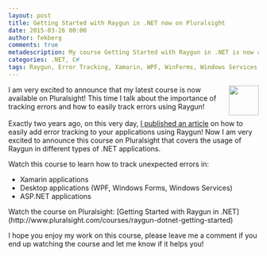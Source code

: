 ```yaml
---
layout: post
title: Getting Started with Raygun in .NET now on Pluralsight
date: 2015-03-26 00:00
author: fekberg
comments: true
metadescription: My course Getting Started with Raygun in .NET is now available on Pluralsight!
categories: .NET, C#
tags: Raygun, Error Tracking, Xamarin, WPF, WinForms, Windows Services, TopShelf, C#, CSharp, async, await, asynchronous programming, .NET, dotnet, CSharp 6.0, C# 6, Reflector
---
```

<img src="http://raygun.io/images/robots/homeRobot_right.png" alt="" style="float: right; margin-left: 10px; width: 60px;">I am very excited to announce that my latest course is now available on Pluralsight! This time I talk about the importance of tracking errors and how to easily track errors using Raygun!<br><br>Exactly two years ago, on this very day, [I published an article](http://www.filipekberg.se/2013/03/26/easy-error-tracking-in-your-applications/) on how to easily add error tracking to your applications using Raygun! Now I am very excited to announce this course on Pluralsight that covers the usage of Raygun in different types of .NET applications.

Watch this course to learn how to track unexpected errors in:

<ul>
  <li>Xamarin applications</li>
  <li>Desktop applications (WPF, Windows Forms, Windows Services)</li>
<li>ASP.NET applications</li>
</ul>
Watch the course on Pluralsight: [Getting Started with Raygun in .NET](http://www.pluralsight.com/courses/raygun-dotnet-getting-started)

I hope you enjoy my work on this course, please leave me a comment if you end up watching the course and let me know if it helps you!
